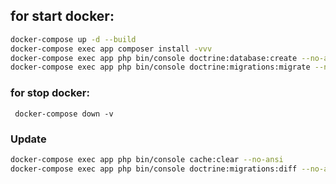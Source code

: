 ## for start docker:
```bash
docker-compose up -d --build
docker-compose exec app composer install -vvv
docker-compose exec app php bin/console doctrine:database:create --no-ansi
docker-compose exec app php bin/console doctrine:migrations:migrate --no-ansi --no-interaction
```

### for stop docker:
`` docker-compose down -v``


### Update
```bash
docker-compose exec app php bin/console cache:clear --no-ansi
docker-compose exec app php bin/console doctrine:migrations:diff --no-ansi
```